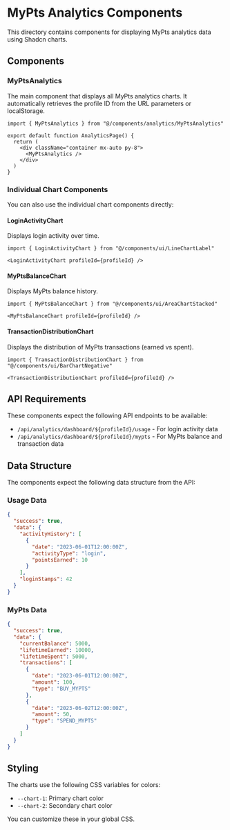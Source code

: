 # MyPts Analytics Components

This directory contains components for displaying MyPts analytics data using Shadcn charts.

## Components

### MyPtsAnalytics

The main component that displays all MyPts analytics charts. It automatically retrieves the profile ID from the URL parameters or localStorage.

```tsx
import { MyPtsAnalytics } from "@/components/analytics/MyPtsAnalytics"

export default function AnalyticsPage() {
  return (
    <div className="container mx-auto py-8">
      <MyPtsAnalytics />
    </div>
  )
}
```

### Individual Chart Components

You can also use the individual chart components directly:

#### LoginActivityChart

Displays login activity over time.

```tsx
import { LoginActivityChart } from "@/components/ui/LineChartLabel"

<LoginActivityChart profileId={profileId} />
```

#### MyPtsBalanceChart

Displays MyPts balance history.

```tsx
import { MyPtsBalanceChart } from "@/components/ui/AreaChartStacked"

<MyPtsBalanceChart profileId={profileId} />
```

#### TransactionDistributionChart

Displays the distribution of MyPts transactions (earned vs spent).

```tsx
import { TransactionDistributionChart } from "@/components/ui/BarChartNegative"

<TransactionDistributionChart profileId={profileId} />
```

## API Requirements

These components expect the following API endpoints to be available:

- `/api/analytics/dashboard/${profileId}/usage` - For login activity data
- `/api/analytics/dashboard/${profileId}/mypts` - For MyPts balance and transaction data

## Data Structure

The components expect the following data structure from the API:

### Usage Data

```json
{
  "success": true,
  "data": {
    "activityHistory": [
      {
        "date": "2023-06-01T12:00:00Z",
        "activityType": "login",
        "pointsEarned": 10
      }
    ],
    "loginStamps": 42
  }
}
```

### MyPts Data

```json
{
  "success": true,
  "data": {
    "currentBalance": 5000,
    "lifetimeEarned": 10000,
    "lifetimeSpent": 5000,
    "transactions": [
      {
        "date": "2023-06-01T12:00:00Z",
        "amount": 100,
        "type": "BUY_MYPTS"
      },
      {
        "date": "2023-06-02T12:00:00Z",
        "amount": 50,
        "type": "SPEND_MYPTS"
      }
    ]
  }
}
```

## Styling

The charts use the following CSS variables for colors:

- `--chart-1`: Primary chart color
- `--chart-2`: Secondary chart color

You can customize these in your global CSS.
